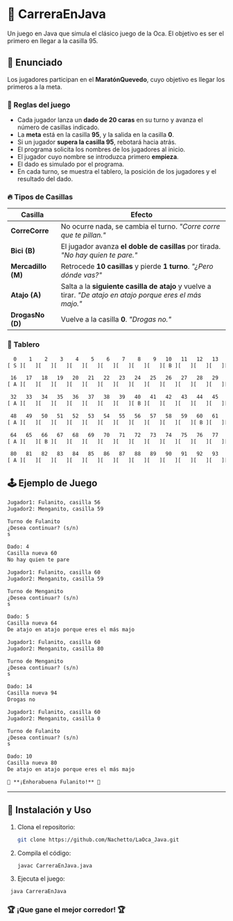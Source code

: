 # 🏁 CarreraEnJava  

Un juego en Java que simula el clásico juego de la Oca. El objetivo es ser el primero en llegar a la casilla 95.  

## 📜 Enunciado  

Los jugadores participan en el **MaratónQuevedo**, cuyo objetivo es llegar los primeros a la meta.  

### 🎲 Reglas del juego  

- Cada jugador lanza un **dado de 20 caras** en su turno y avanza el número de casillas indicado.  
- La **meta** está en la casilla **95**, y la salida en la casilla **0**.  
- Si un jugador **supera la casilla 95**, rebotará hacia atrás.  
- El programa solicita los nombres de los jugadores al inicio.  
- El jugador cuyo nombre se introduzca primero **empieza**.  
- El dado es simulado por el programa.  
- En cada turno, se muestra el tablero, la posición de los jugadores y el resultado del dado.  

### 🔥 Tipos de Casillas  

| Casilla       | Efecto |
|--------------|--------|
| **CorreCorre** | No ocurre nada, se cambia el turno. *"Corre corre que te pillan."* |
| **Bici (B)** | El jugador avanza **el doble de casillas** por tirada. *"No hay quien te pare."* |
| **Mercadillo (M)** | Retrocede **10 casillas** y pierde **1 turno**. *"¿Pero dónde vas?"* |
| **Atajo (A)** | Salta a la **siguiente casilla de atajo** y vuelve a tirar. *"De atajo en atajo porque eres el más majo."* |
| **DrogasNo (D)** | Vuelve a la casilla **0**. *"Drogas no."* |

### 📌 Tablero  

```txt
  0    1    2    3    4    5    6    7    8    9   10   11   12   13   14   15  
[ S ][   ][   ][   ][   ][   ][   ][   ][   ][   ][ B ][   ][   ][   ][ M ][   ]  

 16   17   18   19   20   21   22   23   24   25   26   27   28   29   30   31  
[ A ][   ][   ][   ][   ][   ][   ][   ][   ][   ][   ][   ][   ][   ][ M ][   ]  

 32   33   34   35   36   37   38   39   40   41   42   43   44   45   46   47  
[ A ][   ][   ][   ][   ][   ][   ][   ][ B ][   ][   ][   ][   ][   ][ M ][   ]  

 48   49   50   51   52   53   54   55   56   57   58   59   60   61   62   63  
[ A ][   ][   ][   ][   ][   ][   ][   ][   ][   ][   ][   ][ B ][   ][ M ][   ]  

 64   65   66   67   68   69   70   71   72   73   74   75   76   77   78   79  
[ A ][   ][ B ][   ][   ][   ][   ][   ][   ][   ][   ][   ][   ][   ][ M ][   ]  

 80   81   82   83   84   85   86   87   88   89   90   91   92   93   94   95  
[ A ][   ][   ][   ][   ][   ][   ][   ][   ][   ][   ][   ][   ][   ][ D ][ F ]  
```
## 🕹 Ejemplo de Juego  

```txt
Jugador1: Fulanito, casilla 56  
Jugador2: Menganito, casilla 59  

Turno de Fulanito  
¿Desea continuar? (s/n)  
s  

Dado: 4  
Casilla nueva 60  
No hay quien te pare  

Jugador1: Fulanito, casilla 60  
Jugador2: Menganito, casilla 59  

Turno de Menganito  
¿Desea continuar? (s/n)  
s  

Dado: 5  
Casilla nueva 64  
De atajo en atajo porque eres el más majo  

Jugador1: Fulanito, casilla 60  
Jugador2: Menganito, casilla 80  

Turno de Menganito  
¿Desea continuar? (s/n)  
s  

Dado: 14  
Casilla nueva 94  
Drogas no  

Jugador1: Fulanito, casilla 60  
Jugador2: Menganito, casilla 0  

Turno de Fulanito  
¿Desea continuar? (s/n)  
s  

Dado: 10  
Casilla nueva 80  
De atajo en atajo porque eres el más majo  

🎉 **¡Enhorabuena Fulanito!** 🎉  
```

---

## 🚀 Instalación y Uso  

1. Clona el repositorio:  
   ```sh
   git clone https://github.com/Nachetto/LaOca_Java.git
   ```
2. Compila el código:  
   ```sh
   javac CarreraEnJava.java
   ```
3. Ejecuta el juego:  
  ```sh
   java CarreraEnJava
  ```

### 🏆 ¡Que gane el mejor corredor! 🏆  

